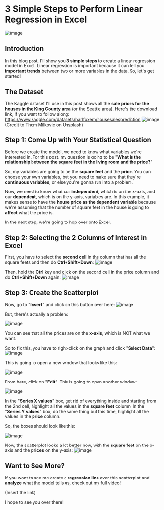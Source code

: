 # 3 Simple Steps to Perform Linear Regression in Excel
![image](https://github.com/dylans0ng/dylans0ng.github.io/assets/112503726/f39fd730-2752-4a3e-ae45-6e371923d4b8)

## Introduction
In this blog post, I'll show you **3 simple steps** to create a linear regression model in Excel. Linear regression is important because it can tell you **important trends** between two or more variables in the data. So, let's get started!

## The Dataset
The Kaggle dataset I'll use in this post shows all the **sale prices for the houses in the King County area** (or the Seattle area). Here's the download link, if you want to follow along: https://www.kaggle.com/datasets/harlfoxem/housesalesprediction
![image](https://github.com/dylans0ng/dylans0ng.github.io/assets/112503726/969fd428-72d4-43ad-8935-b975201be5b1)
(Credit to Thom Milkovic on Unsplash)

## Step 1: Come Up with Your Statistical Question
Before we create the model, we need to know what variables we're interested in. For this post, my question is going to be "**What is the relationship between the square feet in the living room and the price?**"

So, my variables are going to be the **square feet** and the **price**. You can choose your own variables, but you need to make sure that they're **continuous variables**, or else you're gonna run into a problem.

Now, we need to know what our **independent**, which is on the x-axis, and our **dependent**, which is on the y-axis, variables are. In this example, it makes sense to have the **house price as the dependent variable** because we're assuming that the number of square feet in the house is going to **affect** what the price is.

In the next step, we're going to hop over onto Excel.

## Step 2: Selecting the 2 Columns of Interest in Excel
First, you have to select the **second cell** in the column that has all the square feets and then do **Ctrl+Shift+Down**:
![image](https://github.com/dylans0ng/dylans0ng.github.io/assets/112503726/c8a43289-6465-4fb3-a38a-440efd38406f)

Then, hold the **Ctrl** key and click on the second cell in the price column and do **Ctrl+Shift+Down** again:
![image](https://github.com/dylans0ng/dylans0ng.github.io/assets/112503726/d617b9ed-a467-498f-9e6b-8d3a7cfeea8c)

## Step 3: Create the Scatterplot
Now, go to "**Insert**" and click on this button over here:
![image](https://github.com/dylans0ng/dylans0ng.github.io/assets/112503726/ed7e2f26-d452-486d-83e2-04828538462b)

But, there's actually a problem:

![image](https://github.com/dylans0ng/dylans0ng.github.io/assets/112503726/bce6bf19-3e7c-4b73-8fe6-30a253903d4b)

You can see that all the prices are on the **x-axis**, which is NOT what we want.

So to fix this, you have to right-click on the graph and click "**Select Data**":
![image](https://github.com/dylans0ng/dylans0ng.github.io/assets/112503726/7b7db17f-4704-4b1a-8d88-937b1d4246d7)

This is going to open a new window that looks like this:

![image](https://github.com/dylans0ng/dylans0ng.github.io/assets/112503726/d8084b61-8c83-45ff-aa6c-f2dfba8e2837)

From here, click on "**Edit**". This is going to open another window:

![image](https://github.com/dylans0ng/dylans0ng.github.io/assets/112503726/3f66ab67-782e-449b-a845-9b90db26c90e)

In the "**Series X values**" box, get rid of everything inside and starting from the 2nd cell, highlight all the values in the **square feet** column. In the "**Series Y values**" box, do the same thing but this time, highlight all the values in the **price** column. 

So, the boxes should look like this:

![image](https://github.com/dylans0ng/dylans0ng.github.io/assets/112503726/8fdc7778-27a5-4873-b120-0081d0db2ed3)

Now, the scatterplot looks a lot better now, with the **square feet** on the x-axis and the **prices** on the y-axis:
![image](https://github.com/dylans0ng/dylans0ng.github.io/assets/112503726/5dc47dee-38fb-4c5b-9734-6643688ba46c)

## Want to See More?
If you want to see me create a **regression line** over this scatterplot and **analyze** what the model tells us, check out my full video!

(Insert the link) 

I hope to see you over there! 
